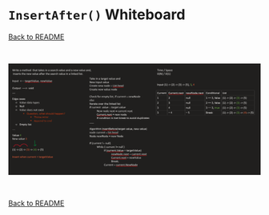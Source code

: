 # `InsertAfter()` Whiteboard
[Back to README](./../README.md)

<br>

![append whiteboard](./../assets/insert_after.png)

<br>

[Back to README](./../README.md)